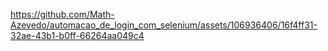 

https://github.com/Math-Azevedo/automacao_de_login_com_selenium/assets/106936406/16f4ff31-32ae-43b1-b0ff-66264aa049c4

